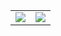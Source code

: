<table>
  <td>
    <a href="https://github.com/unkn0w7n" target="blank">
      <img src="https://github-readme-stats.vercel.app/api?username=unkn0w7n&show_icons=true"/>
    </a>
  </td>
  <td>
    <a href="https://github.com/unkn0w7n" target="blank">
      <img src="https://streak-stats.demolab.com/?user=unkn0w7n"/>
    </a>
  </td>
</table>
<!---
unkn0w7n/unkn0w7n is a ✨ special ✨ repository because its `README.md` (this file) appears on your GitHub profile.
You can click the Preview link to take a look at your changes.
--->
